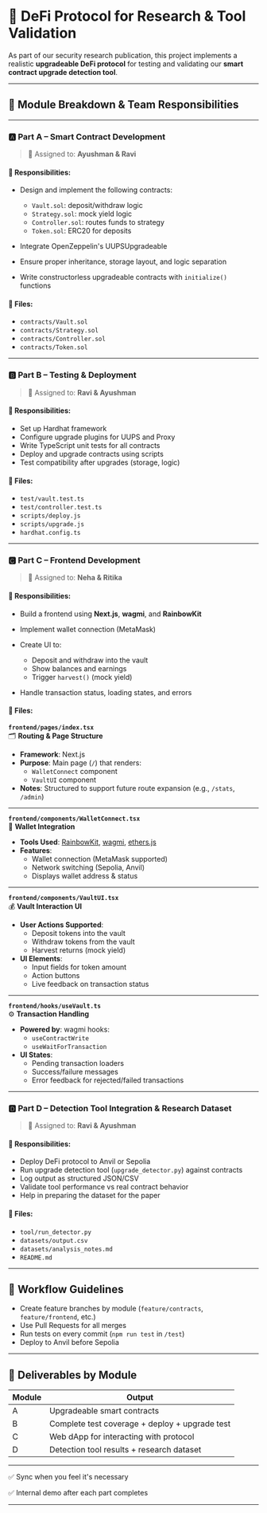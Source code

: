 # 💸 DeFi Protocol for Research & Tool Validation

As part of our security research publication, this project implements a realistic **upgradeable DeFi protocol** for testing and validating our **smart contract upgrade detection tool**.

---

## 🧩 Module Breakdown & Team Responsibilities

---

### 🅰️ Part A – **Smart Contract Development**

> 👤 Assigned to: **Ayushman & Ravi**

#### 📌 Responsibilities:

* Design and implement the following contracts:

  * `Vault.sol`: deposit/withdraw logic
  * `Strategy.sol`: mock yield logic
  * `Controller.sol`: routes funds to strategy
  * `Token.sol`: ERC20 for deposits
* Integrate OpenZeppelin's UUPSUpgradeable
* Ensure proper inheritance, storage layout, and logic separation
* Write constructorless upgradeable contracts with `initialize()` functions

#### 📁 Files:

* `contracts/Vault.sol`
* `contracts/Strategy.sol`
* `contracts/Controller.sol`
* `contracts/Token.sol`

---

### 🅱️ Part B – **Testing & Deployment**

> 👤 Assigned to: **Ravi & Ayushman**

#### 📌 Responsibilities:

* Set up Hardhat framework
* Configure upgrade plugins for UUPS and Proxy
* Write TypeScript unit tests for all contracts
* Deploy and upgrade contracts using scripts
* Test compatibility after upgrades (storage, logic)

#### 📁 Files:

* `test/vault.test.ts`
* `test/controller.test.ts`
* `scripts/deploy.js`
* `scripts/upgrade.js`
* `hardhat.config.ts`

---

### 🅲 Part C – **Frontend Development**

> 👤 Assigned to: **Neha & Ritika**

#### 📌 Responsibilities:

* Build a frontend using **Next.js**, **wagmi**, and **RainbowKit**
* Implement wallet connection (MetaMask)
* Create UI to:

  * Deposit and withdraw into the vault
  * Show balances and earnings
  * Trigger `harvest()` (mock yield)
* Handle transaction status, loading states, and errors

#### 📁 Files:

**`frontend/pages/index.tsx`**  
🗂️ **Routing & Page Structure**  
- **Framework**: Next.js  
- **Purpose**: Main page (`/`) that renders:
  - `WalletConnect` component
  - `VaultUI` component  
- **Notes**: Structured to support future route expansion (e.g., `/stats`, `/admin`)

---

**`frontend/components/WalletConnect.tsx`**  
🔗 **Wallet Integration**  
- **Tools Used**: [RainbowKit](https://www.rainbowkit.com/), [wagmi](https://wagmi.sh/), [ethers.js](https://docs.ethers.org/)
- **Features**:
  - Wallet connection (MetaMask supported)
  - Network switching (Sepolia, Anvil)
  - Displays wallet address & status

---

**`frontend/components/VaultUI.tsx`**  
💰 **Vault Interaction UI**  
- **User Actions Supported**:
  - Deposit tokens into the vault
  - Withdraw tokens from the vault
  - Harvest returns (mock yield)
- **UI Elements**:
  - Input fields for token amount
  - Action buttons
  - Live feedback on transaction status

---

**`frontend/hooks/useVault.ts`**  
⚙️ **Transaction Handling**  
- **Powered by**: wagmi hooks:
  - `useContractWrite`
  - `useWaitForTransaction`
- **UI States**:
  - Pending transaction loaders
  - Success/failure messages
  - Error feedback for rejected/failed transactions

---

### 🅳 Part D – **Detection Tool Integration & Research Dataset**

> 👤 Assigned to: **Ravi & Ayushman**

#### 📌 Responsibilities:

* Deploy DeFi protocol to Anvil or Sepolia
* Run upgrade detection tool (`upgrade_detector.py`) against contracts
* Log output as structured JSON/CSV
* Validate tool performance vs real contract behavior
* Help in preparing the dataset for the paper

#### 📁 Files:

* `tool/run_detector.py`
* `datasets/output.csv`
* `datasets/analysis_notes.md`
* `README.md`

---

## 🔁 Workflow Guidelines

* Create feature branches by module (`feature/contracts`, `feature/frontend`, etc.)
* Use Pull Requests for all merges
* Run tests on every commit (`npm run test` in `/test`)
* Deploy to Anvil before Sepolia

---

## 🧪 Deliverables by Module

| Module | Output                                         |
| ------ | ---------------------------------------------- |
| A      | Upgradeable smart contracts                    |
| B      | Complete test coverage + deploy + upgrade test |
| C      | Web dApp for interacting with protocol         |
| D      | Detection tool results + research dataset      |

---

✅ Sync when you feel it's necessary 

✅ Internal demo after each part completes

---
